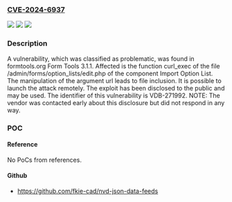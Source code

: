 ### [CVE-2024-6937](https://cve.mitre.org/cgi-bin/cvename.cgi?name=CVE-2024-6937)
![](https://img.shields.io/static/v1?label=Product&message=Form%20Tools&color=blue)
![](https://img.shields.io/static/v1?label=Version&message=%3D%203.1.1%20&color=brighgreen)
![](https://img.shields.io/static/v1?label=Vulnerability&message=CWE-73%20File%20Inclusion&color=brighgreen)

### Description

A vulnerability, which was classified as problematic, was found in formtools.org Form Tools 3.1.1. Affected is the function curl_exec of the file /admin/forms/option_lists/edit.php of the component Import Option List. The manipulation of the argument url leads to file inclusion. It is possible to launch the attack remotely. The exploit has been disclosed to the public and may be used. The identifier of this vulnerability is VDB-271992. NOTE: The vendor was contacted early about this disclosure but did not respond in any way.

### POC

#### Reference
No PoCs from references.

#### Github
- https://github.com/fkie-cad/nvd-json-data-feeds

